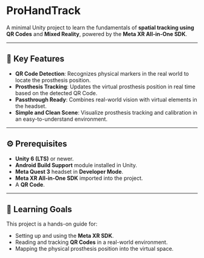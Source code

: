 # ProHandTrack
A minimal Unity project to learn the fundamentals of **spatial tracking using QR Codes** and **Mixed Reality**, powered by the **Meta XR All-in-One SDK**.  

---

## 🧩 Key Features
* **QR Code Detection**: Recognizes physical markers in the real world to locate the prosthesis position.  
* **Prosthesis Tracking**: Updates the virtual prosthesis position in real time based on the detected QR Code.  
* **Passthrough Ready**: Combines real-world vision with virtual elements in the headset.  
* **Simple and Clean Scene**: Visualize prosthesis tracking and calibration in an easy-to-understand environment.  

---

## ⚙️ Prerequisites
* **Unity 6 (LTS)** or newer.  
* **Android Build Support** module installed in Unity.  
* **Meta Quest 3** headset in **Developer Mode**.  
* **Meta XR All-in-One SDK** imported into the project.  
* A **QR Code**. 

---

## 🎯 Learning Goals
This project is a hands-on guide for:
* Setting up and using the **Meta XR SDK**.  
* Reading and tracking **QR Codes** in a real-world environment.  
* Mapping the physical prosthesis position into the virtual space. 
